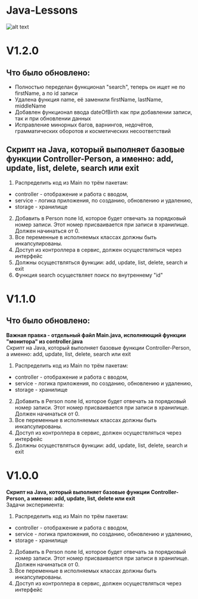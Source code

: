 # Java-Lessons
![alt text](https://sun9-42.userapi.com/impg/c858436/v858436195/1cb9a9/kwM_j9uAXm0.jpg?size=1280x823&quality=96&sign=daf471ccaa5081dfec1dfa8a7c916272&c_uniq_tag=-QT8X4caGbWGSbdCidgtZwX2YLUOptdZaMbiNpVobSk&type=album)
# V1.2.0
## Что было обновлено:
  - Полностью переделан функционал "search", теперь он ищет не по firstName, а по id записи
  - Удалена функция name, её заменили firstName, lastName, middleName
  - Добавлен функционал ввода dateOfBirth как при добавлении записи, так и при обновлении данных
  - Исправление минорных багов, варнингов, недочётов, грамматических оборотов и косметических несоответствий
## Скрипт на Java, который выполняет базовые функции Controller-Person, а именно: add, update, list, delete, search или exit
1) Распределить код из Main по трём пакетам:
  - controller - отображение и работа с вводом,
  - service - логика приложения, по созданию, обновлению и удалению,
  - storage - хранилище
2) Добавить в Person поле Id, которое будет отвечать за порядковый номер записи. Этот номер присваивается при записи в хранилище. Должен начинаться от 0.
3) Все переменные в исполняемых классах должны быть инкапсулированы.
4) Доступ из контроллера в сервис, должен осуществляться через интерфейс
5) Должны осуществляться функции: add, update, list, delete, search и exit
6) Функция search осуществляет поиск по внутреннему "id"
# V1.1.0
## Что было обновлено:
**Важная правка - отдельный файл Main.java, исполняющий функции "монитора" из controller.java**   <br />
Скрипт на Java, который выполняет базовые функции Controller-Person, а именно: add, update, list, delete, search или exit
1) Распределить код из Main по трём пакетам:
- controller - отображение и работа с вводом,
- service - логика приложения, по созданию, обновлению и удалению,
- storage - хранилище
2) Добавить в Person поле Id, которое будет отвечать за порядковый номер записи. Этот номер присваивается при записи в хранилище. Должен начинаться от 0.
3) Все переменные в исполняемых классах должны быть инкапсулированы.
4) Доступ из контроллера в сервис, должен осуществляться через интерфейс
5) Должны осуществляться функции: add, update, list, delete, search и exit
# V1.0.0
**Скрипт на Java, который выполняет базовые функции Controller-Person, а именно: add, update, list, delete или exit**   <br />
Задачи эксперимента:
1) Распределить код из Main по трём пакетам:
- controller - отображение и работа с вводом,
- service - логика приложения, по созданию, обновлению и удалению,
- storage - хранилище
2) Добавить в Person поле Id, которое будет отвечать за порядковый номер записи. Этот номер присваивается при записи в хранилище. Должен начинаться от 0.
3) Все переменные в исполняемых классах должны быть инкапсулированы.
4) Доступ из контроллера в сервис, должен осуществляться через интерфейс
